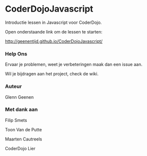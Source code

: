 CoderDojoJavascript
===================

Introductie lessen in Javascript voor CoderDojo.

Open onderstaande link om de lessen te starten:

http://geenentijd.github.io/CoderDojoJavascript/

### Help Ons

Ervaar je problemen, weet je verbeteringen maak dan een issue aan.

Wil je bijdragen aan het project, check de wiki.

### Auteur

Glenn Geenen

### Met dank aan

Filip Smets

Toon Van de Putte

Maarten Cautreels

CoderDojo Lier
